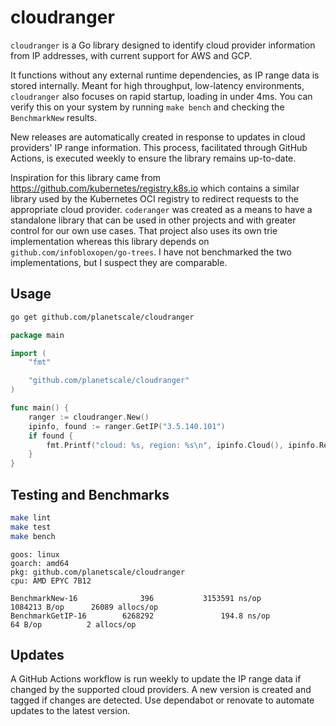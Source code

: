 # cloudranger

`cloudranger` is a Go library designed to identify cloud provider information from IP addresses, with current support for AWS and GCP.

It functions without any external runtime dependencies, as IP range data is stored internally. Meant for high throughput, low-latency environments, `cloudranger` also focuses on rapid startup, loading in under 4ms. You can verify this on your system by running `make bench` and checking the `BenchmarkNew` results.

New releases are automatically created in response to updates in cloud providers' IP range information. This process, facilitated through GitHub Actions, is executed weekly to ensure the library remains up-to-date.

Inspiration for this library came from https://github.com/kubernetes/registry.k8s.io which contains a similar library used by the Kubernetes OCI registry to redirect requests to the appropriate cloud provider. `coderanger` was created as a means to have a standalone library that can be used in other projects and with greater control for our own use cases. That project also uses its own trie implementation whereas this library depends on `github.com/infobloxopen/go-trees`. I have not benchmarked the two implementations, but I suspect they are comparable.

## Usage

```sh
go get github.com/planetscale/cloudranger
```

```go
package main

import (
	"fmt"

	"github.com/planetscale/cloudranger"
)

func main() {
	ranger := cloudranger.New()
	ipinfo, found := ranger.GetIP("3.5.140.101")
	if found {
		fmt.Printf("cloud: %s, region: %s\n", ipinfo.Cloud(), ipinfo.Region())
	}
}
```

## Testing and Benchmarks

```sh
make lint
make test
make bench
```

```
goos: linux
goarch: amd64
pkg: github.com/planetscale/cloudranger
cpu: AMD EPYC 7B12

BenchmarkNew-16              396           3153591 ns/op         1084213 B/op      26089 allocs/op
BenchmarkGetIP-16        6268292               194.8 ns/op            64 B/op          2 allocs/op
```

## Updates

A GitHub Actions workflow is run weekly to update the IP range data if changed by the supported cloud providers. A new version is created and tagged if changes are detected. Use dependabot or renovate to automate updates to the latest version.